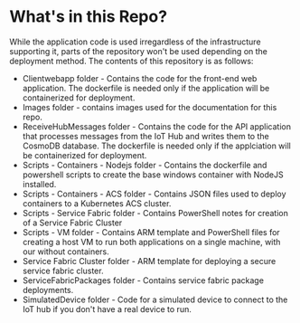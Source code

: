 # What's in this Repo?

While the application code is used irregardless of the infrastructure supporting it, parts of the repository won't be used depending on the deployment method. The contents of this repository is as follows:

* Clientwebapp folder - Contains the code for the front-end web application. The dockerfile is needed only if the application will be containerized for deployment. 
* Images folder - contains images used for the documentation for this repo. 
* ReceiveHubMessages folder - Contains the code for the API application that processes messages from the IoT Hub and writes them to the CosmoDB database.  The dockerfile is needed only if the applciation will be containerized for deployment.
* Scripts - Containers - Nodejs folder - Contains the dockerfile and powershell scripts to create the base windows container with NodeJS installed.
* Scripts - Containers - ACS folder - Contains JSON files used to deploy containers to a Kubernetes ACS cluster.
* Scripts - Service Fabric folder - Contains PowerShell notes for creation of a Service Fabric Cluster
* Scripts - VM folder - Contains ARM template and PowerShell files for creating a host VM to run both applications on a single machine, with our without containers.
* Service Fabric Cluster folder - ARM template for deploying a secure service fabric cluster.
* ServiceFabricPackages folder - Contains service fabric package deployments.
* SimulatedDevice folder - Code for a simulated device to connect to the IoT hub if you don't have a real device to run.

